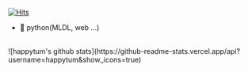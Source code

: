 [![Hits](https://hits.seeyoufarm.com/api/count/incr/badge.svg?url=https%3A%2F%2Fgithub.com%2Fhappytum&count_bg=%2379C83D&title_bg=%23555555&icon=&icon_color=%23E7E7E7&title=hits&edge_flat=false)](https://hits.seeyoufarm.com)
- 🌱 python(MLDL, web ...)
<br>
![happytum's github stats](https://github-readme-stats.vercel.app/api?username=happytum&show_icons=true)
